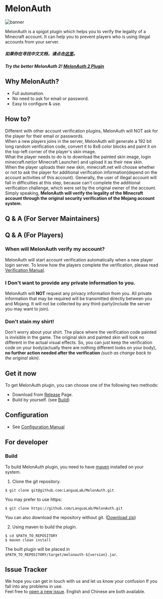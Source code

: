 # MelonAuth

![banner](https://raw.githubusercontent.com/LanguaLab/MelonAuth/master/image/banner.png)

MelonAuth is a spigot plugin which helps you to verify the legality of a Minecraft account. It can help you to prevent players who is using illegal accounts from your server.

##### 如果你在寻找中文文档，请点击[这里](https://github.com/LanguaLab/MelonAuth/wiki/%E5%86%99%E5%9C%A8%E5%89%8D%E9%9D%A2)。
##### Try the better MelonAuth 2! [MelonAuth 2 Plugin](https://github.com/Lori3f6/MelonAuth2-plugin)

## Why MelonAuth?

+ Full automation.
+ No need to ask for email or password.
+ Easy to configure & use.

## How to?
Different with other account verification plugins, MelonAuth will NOT ask for the player for their email or passwords.  
When a new players joins in the server, MelonAuth will generate a 192 bit long random verification code, convert it to 8x8 color blocks and paint it on the top-left corner of the player's skin image.  
What the player needs to do is to download the painted skin image, login minecraft.net(or Minecraft Launcher) and upload it as their new skin.  
When the player uploads their new skin, minecraft.net will choose whether or not to ask the player for additional verification information(depend on the account activities of this account). Generally, the user of illegal account will fall in difficulties at this step, because can't complete the additional verification challenge, which were set by the original owner of the account.
Simply speaking, **MelonAuth will verify the legality of the Minecraft account through the original security verification of the Mojang account system.**  

## Q & A (For Server Maintainers)
### 

## Q & A (For Players)

### When will MelonAuth verify my account?
MelonAuth will start account verification automatically when a new player login server.
To know how the players complete the verification, please read [Verification Manual](https://github.com/LanguaLab/MelonAuth/wiki/Verification-Manual).

### I Don't want to provide any private information to you.
MelonAuth will **NOT** request any privacy information from you. All private information that may be required will be transmitted directly between you and Mojang. It will not be collected by any third-party(include the server you may want to join).

### Don't stain my shirt!
Don't worry about your shirt. The place where the verification code painted is invisible in the game. The original skin and painted skin will look no different in the actual visual effects. So, you can just keep the verification code on your body(actually there are nothing different looks on your body), **no further action needed after the verification** *(such as change back to the original skin)*.


## Get it now
To get MelonAuth plugin, you can choose one of the following two methods:
+ Download from [Release](https://github.com/LanguaLab/MelonAuth/releases) Page.
+ Build by yourself. (see [Build](https://github.com/LanguaLab/MelonAuth#build))

## Configuration
+ See [Configuration Manual](https://github.com/LanguaLab/MelonAuth/wiki/Configuration-Manual)

## For developer

### Build

To build MelonAuth plugin, you need to have [maven](https://maven.apache.org) installed on your system. 

1. Clone the git repository.
```
$ git clone git@github.com:LanguaLab/MelonAuth.git
```
You may prefer to use https:
```
$ git clone https://github.com/LanguaLab/MelonAuth.git
```
You can also download the repository without git. ([Download zip](https://github.com/LanguaLab/MelonAuth/archive/master.zip)) 

2. Using maven to build the plugin.
```
$ cd $PATH_TO_REPOSITORY
$ maven clean install
```
The built plugin will be placed in `$PATH_TO_REPOSITORY/target/melonauth-${version}.jar`.

## Issue Tracker
We hope you can get in touch with us and let us know your confusion If you fall into any problems in use.  
Feel free to [open a new issue](https://github.com/LanguaLab/MelonAuth/issues). English and Chinese are both available.


